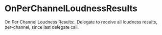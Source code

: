 # OnPerChannelLoudnessResults

On Per Channel Loudness Results:. Delegate to receive all loudness results, per-channel, since last delegate call.

